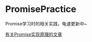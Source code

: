 # PromisePractice
Promise学习时的相关实践，龟速更新中~

[有关Promise实现原理的文章](https://juejin.cn/post/6844903665686282253)
